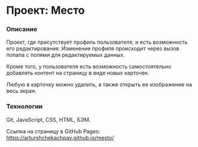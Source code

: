 # Проект: Место

### Описание

Проект, где присутствует профиль пользователя, и есть возможность его редактирования. Изменение профиля происходит через
вызов попапа с полями для редактируемых данных.

Кроме того, у пользователя есть возможность самостоятельно добавлять контент на страницу в виде новых карточек.

Любую в карточку можно удалить, а также открыть ее изображение на весь экран.

### Технологии

Git, JavaScript, СSS, HTML, БЭМ.

Сcылка на страницу в GitHub Pages: https://arturshchekachpav.github.io/mesto/
